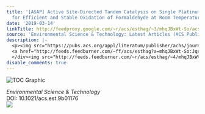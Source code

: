 ```yaml
---
title: '[ASAP] Active Site-Directed Tandem Catalysis on Single Platinum Nanoparticles
  for Efficient and Stable Oxidation of Formaldehyde at Room Temperature'
date: '2019-03-14'
linkTitle: http://feedproxy.google.com/~r/acs/esthag/~3/mhqJBxWt-So/acs.est.9b01176
source: 'Environmental Science & Technology: Latest Articles (ACS Publications)'
description: |-
  <p><img src="https://pubs.acs.org/appl/literatum/publisher/achs/journals/content/esthag/0/esthag.ahead-of-print/acs.est.9b01176/20190313/images/medium/es-2019-01176t_0001.gif" alt="TOC Graphic"/></p><div><cite>Environmental Science & Technology</cite></div><div>DOI: 10.1021/acs.est.9b01176</div><div class="feedflare">
  <a href="http://feeds.feedburner.com/~ff/acs/esthag?a=mhqJBxWt-So:JqcwUWCUfSY:yIl2AUoC8zA"><img src="http://feeds.feedburner.com/~ff/acs/esthag?d=yIl2AUoC8zA" border="0"></img></a>
  </div><img src="http://feeds.feedburner.com/~r/acs/esthag/~4/mhqJBxWt-So" height="1" width="1" ...
disable_comments: true
---
```

<p><img src="https://pubs.acs.org/appl/literatum/publisher/achs/journals/content/esthag/0/esthag.ahead-of-print/acs.est.9b01176/20190313/images/medium/es-2019-01176t_0001.gif" alt="TOC Graphic"/></p><div><cite>Environmental Science & Technology</cite></div><div>DOI: 10.1021/acs.est.9b01176</div><div class="feedflare">
<a href="http://feeds.feedburner.com/~ff/acs/esthag?a=mhqJBxWt-So:JqcwUWCUfSY:yIl2AUoC8zA"><img src="http://feeds.feedburner.com/~ff/acs/esthag?d=yIl2AUoC8zA" border="0"></img></a>
</div><img src="http://feeds.feedburner.com/~r/acs/esthag/~4/mhqJBxWt-So" height="1" width="1" ...